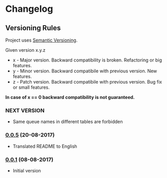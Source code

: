 # Changelog

## Versioning Rules

Project uses [Semantic Versioning](http://semver.org/).

Given version x.y.z

* x - Major version. Backward compatibility is broken. Refactoring or big features.
* y - Minor version. Backward compatibile with previous version. New features.
* z - Patch version. Backward compatibile with previous version. Bug fix or small features. 

**In case of x == 0 backward compatibility is not guaranteed.**

### NEXT VERSION 

* Same queue names in different tables are forbidden

### [0.0.5]() (20-08-2017)

* Translated README to English

### [0.0.1]() (08-08-2017)

* Initial version

